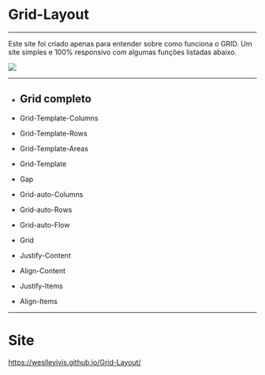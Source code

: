 ﻿# Grid-Layout

<hr> 

Este site foi criado apenas para entender sobre como funciona o GRID.
Um site simples e 100% responsivo com algumas funções listadas abaixo.

<img src="https://www.futuraexpress.com.br/blog/wp-content/uploads/2020/05/GRID_HIER%C3%81RQUICO.jpg">
<hr>

* ## Grid completo

* Grid-Template-Columns
* Grid-Template-Rows
* Grid-Template-Areas
* Grid-Template
* Gap
* Grid-auto-Columns
* Grid-auto-Rows
* Grid-auto-Flow
* Grid
* Justify-Content
* Align-Content
* Justify-Items
* Align-Items

<hr>

# Site 
https://weslleyivis.github.io/Grid-Layout/
